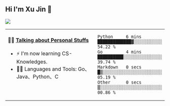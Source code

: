 
## Hi I'm Xu Jin 👋
![](https://komarev.com/ghpvc/?username=jiayouxujin&color=brightgreen&label=PROFILE+VIEWS)



<table align="center">
<tr>
<td valign="top" width="60%">

#### 🏋️‍♀️ <a href="https://github.com/jiayouxujin" target="_blank">Talking about Personal Stuffs</a>
<!-- recent_releases starts -->

- ⚡  I'm now learning CS-Knowledges.  
- 🏊‍♂️ Languages and Tools: Go、Java、Python、C
<!-- recent_releases ends -->
</td>
<td>
 
<!--START_SECTION:waka-->

```text
Python     6 mins          █████████████▓░░░░░░░░░░░   54.22 %
Go         4 mins          ██████████░░░░░░░░░░░░░░░   39.74 %
Markdown   0 secs          █▒░░░░░░░░░░░░░░░░░░░░░░░   05.19 %
Other      0 secs          ▒░░░░░░░░░░░░░░░░░░░░░░░░   00.86 %
```

<!--END_SECTION:waka-->
 
</td>
</tr>
</table>






